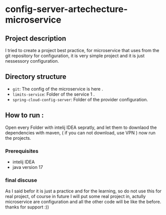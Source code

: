 
# config-server-artechecture-microservice

## Project description

I  tried to create a project best practice, for microservice that uses from the git repository for configuration, it is very simple project and it is just nessessory configuration.

##  Directory structure

-   `git`: The config of the microservice is here .
-   `limits-service`: Folder of the service 1 .
-   `spring-cloud-config-server`: Folder of the provider configuration.

## How to run :

Open every Folder with intelij IDEA sepratly, and let them to downlaod the dependencies with maven, ( if you can not download, use VPN ) now run the projects.

###  Prerequisites

-   intelij IDEA
-   java version 17



### final discuse
As I said befor it is just a practice and for the learning, so do not use this for real project, of course in future I will put some real project in, 
actully microservice are configuration and all the other code will be like the before.
thanks for support :))
